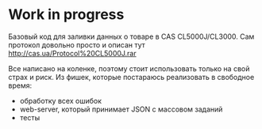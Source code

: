 # Work in progress

Базовый код для заливки данных о товаре в CAS CL5000J/CL3000. Сам
протокол довольно просто и описан тут http://cas.ua/Protocol%20CL5000J.rar

Все написано на коленке, поэтому стоит использовать только на свой страх и
риск. Из фишек, которые постараюсь реализовать в свободное время:

 - обработку всех ошибок
 - web-server, который принимает JSON с массовом заданий
 - тесты
